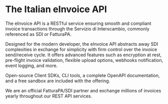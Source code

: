 # The Italian eInvoice API

The eInvoice API is a RESTful service ensuring smooth and compliant invoice transactions through the Servizio di Interscambio, commonly referenced as SDI or FatturaPA.

Designed for the modern developer, the eInvoice API abstracts away SDI complexities in exchange for simplicity with firm control over the invoice send/receive cycle. It offers advanced features such as encryption at rest, pre-flight invoice validation, flexible upload options, webhooks notification, event logging, and more.

Open-source Client SDKs, CLI tools, a complete OpenAPI documentation, and a free sandbox are included with the offering.

We are an official FatturaPA/SDI partner and exchange millions of invoices yearly throughout our REST API services.
